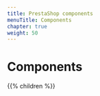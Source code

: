 ```yaml
---
title: PrestaShop components
menuTitle: Components
chapter: true
weight: 50
---
```


# Components

{{% children %}}
